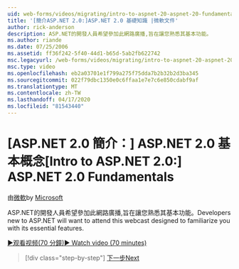 ```yaml
---
uid: web-forms/videos/migrating/intro-to-aspnet-20-aspnet-20-fundamentals
title: '[簡介ASP.NET 2.0:]ASP.NET 2.0 基礎知識 |微軟文件'
author: rick-anderson
description: ASP.NET的開發人員希望參加此網路廣播,旨在讓您熟悉其基本功能。
ms.author: riande
ms.date: 07/25/2006
ms.assetid: ff36f242-5f40-44d1-b65d-5ab2fb622742
msc.legacyurl: /web-forms/videos/migrating/intro-to-aspnet-20-aspnet-20-fundamentals
msc.type: video
ms.openlocfilehash: eb2a03701e1f799a275f75dda7b2b32b2d3ba345
ms.sourcegitcommit: 022f79dbc1350e0c6ffaa1e7e7c6e850cdabf9af
ms.translationtype: MT
ms.contentlocale: zh-TW
ms.lasthandoff: 04/17/2020
ms.locfileid: "81543440"
---
```

# <a name="intro-to-aspnet-20-aspnet-20-fundamentals"></a><span data-ttu-id="ab746-103">[ASP.NET 2.0 簡介：] ASP.NET 2.0 基本概念</span><span class="sxs-lookup"><span data-stu-id="ab746-103">[Intro to ASP.NET 2.0:] ASP.NET 2.0 Fundamentals</span></span>

<span data-ttu-id="ab746-104">由[微軟](https://github.com/microsoft)</span><span class="sxs-lookup"><span data-stu-id="ab746-104">by [Microsoft](https://github.com/microsoft)</span></span>

<span data-ttu-id="ab746-105">ASP.NET的開發人員希望參加此網路廣播,旨在讓您熟悉其基本功能。</span><span class="sxs-lookup"><span data-stu-id="ab746-105">Developers new to ASP.NET will want to attend this webcast designed to familiarize you with its essential features.</span></span>

[<span data-ttu-id="ab746-106">&#9654;观看视频(70 分鐘)</span><span class="sxs-lookup"><span data-stu-id="ab746-106">&#9654; Watch video (70 minutes)</span></span>](https://channel9.msdn.com/Blogs/ASP-NET-Site-Videos/intro-to-aspnet-20-aspnet-20-fundamentals)

> [!div class="step-by-step"]
> [<span data-ttu-id="ab746-107">下一步</span><span class="sxs-lookup"><span data-stu-id="ab746-107">Next</span></span>](intro-to-aspnet-20-user-interface-elements.md)
